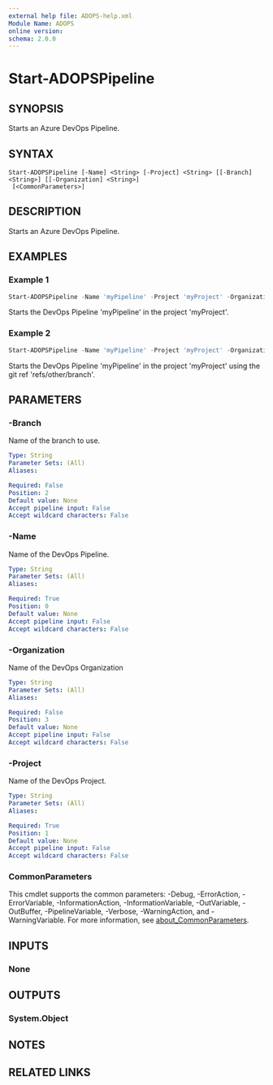 ```yaml
---
external help file: ADOPS-help.xml
Module Name: ADOPS
online version:
schema: 2.0.0
---
```


# Start-ADOPSPipeline

## SYNOPSIS
Starts an Azure DevOps Pipeline.

## SYNTAX

```
Start-ADOPSPipeline [-Name] <String> [-Project] <String> [[-Branch] <String>] [[-Organization] <String>]
 [<CommonParameters>]
```

## DESCRIPTION
Starts an Azure DevOps Pipeline.

## EXAMPLES

### Example 1
```powershell
Start-ADOPSPipeline -Name 'myPipeline' -Project 'myProject' -Organization 'ADOPS' -Branch 'main'
```

Starts the DevOps Pipeline 'myPipeline' in the project 'myProject'.

### Example 2
```powershell
Start-ADOPSPipeline -Name 'myPipeline' -Project 'myProject' -Organization 'ADOPS' -Branch 'refs/other/branch'
```

Starts the DevOps Pipeline 'myPipeline' in the project 'myProject' using the git ref 'refs/other/branch'.

## PARAMETERS

### -Branch
Name of the branch to use.

```yaml
Type: String
Parameter Sets: (All)
Aliases:

Required: False
Position: 2
Default value: None
Accept pipeline input: False
Accept wildcard characters: False
```

### -Name
Name of the DevOps Pipeline.

```yaml
Type: String
Parameter Sets: (All)
Aliases:

Required: True
Position: 0
Default value: None
Accept pipeline input: False
Accept wildcard characters: False
```

### -Organization
Name of the DevOps Organization

```yaml
Type: String
Parameter Sets: (All)
Aliases:

Required: False
Position: 3
Default value: None
Accept pipeline input: False
Accept wildcard characters: False
```

### -Project
Name of the DevOps Project.

```yaml
Type: String
Parameter Sets: (All)
Aliases:

Required: True
Position: 1
Default value: None
Accept pipeline input: False
Accept wildcard characters: False
```

### CommonParameters
This cmdlet supports the common parameters: -Debug, -ErrorAction, -ErrorVariable, -InformationAction, -InformationVariable, -OutVariable, -OutBuffer, -PipelineVariable, -Verbose, -WarningAction, and -WarningVariable. For more information, see [about_CommonParameters](http://go.microsoft.com/fwlink/?LinkID=113216).

## INPUTS

### None

## OUTPUTS

### System.Object
## NOTES

## RELATED LINKS
